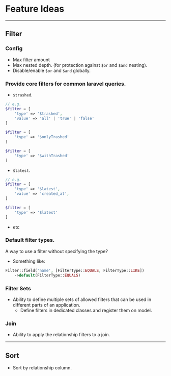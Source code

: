 # Feature Ideas

---

## Filter

### Config
- Max filter amount
- Max nested depth. (for protection against `$or` and `$and` nesting).
- Disable/enable `$or` and `$and` globally.

### Provide core filters for common laravel queries.

- `$trashed`.
```php
// e.g.
$filter = [
    'type' => '$trashed',
    'value' => 'all' | 'true' | 'false'
]

$filter = [
    'type' => '$onlyTrashed'
]

$filter = [
    'type' => '$withTrashed'
]
```
- `$latest`.
```php
// e.g.
$filter = [
    'type' => '$latest',
    'value' => 'created_at',
]

$filter = [
    'type' => '$latest'
]
```
- etc

### Default filter types.

A way to use a filter without specifying the type?

- Something like:
```php
Filter::field('name', [FilterType::EQUALS, FilterType::LIKE])
    ->default(FilterType::EQUALS)
```

### Filter Sets

- Ability to define multiple sets of allowed filters that can be used in different parts of an application.
  - Define filters in dedicated classes and register them on model.

### Join

- Ability to apply the relationship filters to a join.

---

## Sort

- Sort by relationship column.
